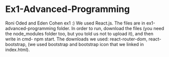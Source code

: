 # Ex1-Advanced-Programming
Roni Oded and Eden Cohen ex1 :)
We used React.js.
The files are in ex1-advanced-programming folder.
In order to run, download the files (you need the node_modules folder too, but you told us not to upload it), and then write in cmd- npm start.
The downloads we used: react-router-dom, react-bootstrap, (we used bootstrap and bootstrap icon that we linked in index.html).
